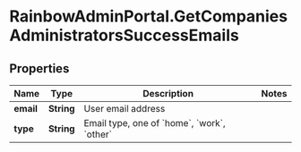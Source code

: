 # RainbowAdminPortal.GetCompaniesAdministratorsSuccessEmails

## Properties

Name | Type | Description | Notes
------------ | ------------- | ------------- | -------------
**email** | **String** | User email address | 
**type** | **String** | Email type, one of &#x60;home&#x60;, &#x60;work&#x60;, &#x60;other&#x60; | 


